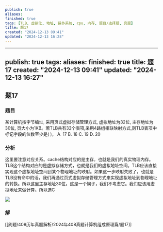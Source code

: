```yaml
---
publish: true
aliases: 
finished: true
tags: [TLB, 虚拟化, 地址, 操作系统, cpu, 内存, 题目/选择题, 真题]
title: 题17
created: "2024-12-13 09:41"
updated: "2024-12-13 16:28"
---
```

---
publish: true
tags: 
aliases: 
finished: true
title: 题17
created: "2024-12-13 09:41"
updated: "2024-12-13 16:27"
---
## 题17
### 题目
某计算机按字节编址, 采用页式虚拟存储管理方式, 虚拟地址为32位, 主存地址为30位, 页大小为1KB。若TLB共有32个表项,采用4路组相联映射方式,则TLB表项中标记字段的位数至少是( )。
A. 17
B. 18
C. 19
D. 20
### 分析

这里要注意对应关系。cache结构对应的是主存，也就是我们的真实物理内存。TLB这个结构对应的是虚拟存储方式，也就是我们的虚拟地址空间。TLB应该直接实现这个虚拟地址空间到某个物理地址的映射。如果这一步映射失败了，也就是TLB没有命中的话，我们再通过页式虚拟存储管理方式来实现虚拟地址到物理地址的转换。所以这里主存地址30位，这是一个幌子，我们不考虑它。我们应该用虚拟地址来做计算。所以选C

![](https://img.hwenyi.live/202412131947193.webp)
### 解
[[刷题/408历年真题解析/2024年408真题计算机组成原理篇/题17]]